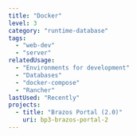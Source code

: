 ```yaml
---
title: "Docker"
level: 3
category: "runtime-database"
tags: 
  - "web-dev"
  - "server"
relatedUsage:
  - "Environments for development"
  - "Databases"
  - "docker-compose"
  - "Rancher"
lastUsed: "Recently"
projects:
  - title: "Brazos Portal (2.0)"
    uri: bp3-brazos-portal-2
---
```

